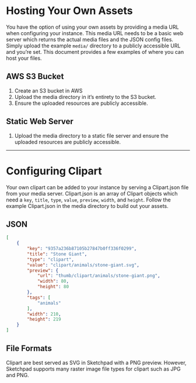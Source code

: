 # Hosting Your Own Assets

You have the option of using your own assets by providing a media URL when configuring your instance. This media URL needs to be a basic web server which returns the actual media files and the JSON config files. Simply upload the example `media/` directory to a publicly accessible URL and you’re set. This document provides a few examples of where you can host your files.

## AWS S3 Bucket
1. Create an S3 bucket in AWS
2. Upload the media directory in it’s entirety to the S3 bucket.
3. Ensure the uploaded resources are publicly accessible.

## Static Web Server
1. Upload the media directory to a static file server and ensure the uploaded resources are publicly accessible.

---

# Configuring Clipart
Your own clipart can be added to your instance by serving a Clipart.json file from your media server. Clipart.json is an array of Clipart objects which need a `key`, `title`, `type`, `value`, `preview`, `width`, and `height`. Follow the example Clipart.json in the media directory to build out your assets.

## JSON

```json
[
    {
        "key": "9357a236b87105b27847b0ff336f0299",
        "title": "Stone Giant",
        "type": "clipart",
        "value": "clipart/animals/stone-giant.svg",
        "preview": {
            "url": "thumb/clipart/animals/stone-giant.png",
            "width": 80,
            "height": 80
        },
        "tags": [
            "animals"
        ],
        "width": 210,
        "height": 219
    }
]
```

## File Formats
Clipart are best served as SVG in Sketchpad with a PNG preview. However, Sketchpad supports many raster image file types for clipart such as JPG and PNG.